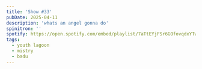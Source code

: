 ```yaml
---
title: 'Show #33'
pubDate: 2025-04-11
description: 'whats an angel gonna do'
spinitron: ''
spotify: https://open.spotify.com/embed/playlist/7aTtEYjFSr6GOfovqdxYTw
tags:
  - youth lagoon
  - mistry
  - badu
---
```

